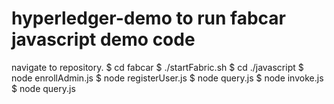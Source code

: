 # hyperledger-demo to run fabcar javascript demo code
navigate to repository.
$ cd fabcar
$ ./startFabric.sh
$ cd ./javascript
$ node enrollAdmin.js
$ node registerUser.js
$ node query.js
$ node invoke.js
$ node query.js
